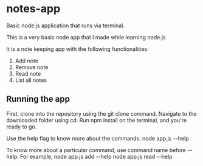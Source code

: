 # notes-app
Basic node.js application that runs via terminal.

This is a very basic node app that I made while learning node.js

It is a note keeping app with the following functionalities:
1. Add note
2. Remove note
3. Read note
4. List all notes

## Running the app
First, clone into the repository using the git clone command.
Navigate to the downloaded folder using cd.
Run npm install on the terminal, and you're ready to go.

Use the help flag to know more about the commands.
node app.js --help

To know more about a particular command, use command name before --help. For example,
node app.js add --help
node app.js read --help
